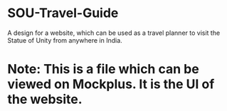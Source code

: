 # SOU-Travel-Guide
A design for a website, which can be used as a travel planner to visit the Statue of Unity from anywhere in India.


# Note: This is a file which can be viewed on Mockplus. It is the UI of the website.
